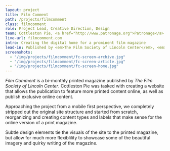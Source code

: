 ```yaml
---
layout: project
title: Film Comment
path: /projects/filmcomment
class: filmcomment
role: Project Lead, Creative Direction, Design
team: Cottleston Pie, <a href="http://www.patronage.org">Patronage</a>
live-url: filmcomment.com
intro: Creating the digital home for a prominent film magazine
lead-in: Published by <em>The Film Society of Lincoln Center</em>, <em>Film Comment</em> has been a crucial voice in film since 1962.
screenshots:
  - "/img/projects/filmcomment/fc-screen-archive.jpg"
  - "/img/projects/filmcomment/fc-screen-article.jpg"
  - "/img/projects/filmcomment/fc-screen-home.jpg"
---
```


<p><em>Film Comment</em> is a bi-monthly printed magazine published by <em>The Film Society of Lincoln Center</em>. Cottleston Pie was tasked with creating a website that allows the publication to feature more printed content online, as well as publish exclusive online content.</p>
<p>Approaching the project from a mobile first perspective, we completely stripped out the original site structure and started from scratch, reorganizing and creating content types and labels that make sense for the online version of a print magazine.</p>
<p>Subtle design elements tie the visuals of the site to the printed magazine, but allow for much more flexiblility to showcase some of the beautiful imagery and quirky writing of the magazine.</p>